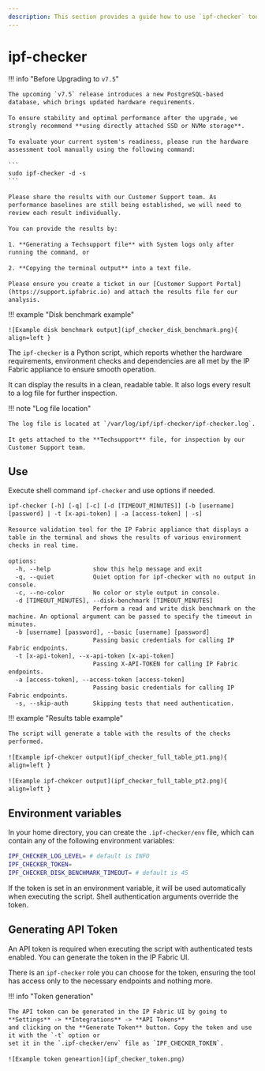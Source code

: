 ```yaml
---
description: This section provides a guide how to use `ipf-checker` tool to check IP Fabric system health.
---
```


# ipf-checker

!!! info "Before Upgrading to `v7.5`"

    The upcoming `v7.5` release introduces a new PostgreSQL-based database, which brings updated hardware requirements.

    To ensure stability and optimal performance after the upgrade, we strongly recommend **using directly attached SSD or NVMe storage**.

    To evaluate your current system's readiness, please run the hardware assessment tool manually using the following command:

    ```
    sudo ipf-checker -d -s
    ```

    Please share the results with our Customer Support team. As performance baselines are still being established, we will need to review each result individually.

    You can provide the results by:

    1. **Generating a Techsupport file** with System logs only after running the command, or

    2. **Copying the terminal output** into a text file.

    Please ensure you create a ticket in our [Customer Support Portal](https://support.ipfabric.io) and attach the results file for our analysis.

!!! example "Disk benchmark example"

    ![Example disk benchmark output](ipf_checker_disk_benchmark.png){ align=left }

The `ipf-checker` is a Python script, which reports whether the hardware requirements,
environment checks and dependencies are all met by the IP Fabric appliance to ensure smooth operation.

It can display the results in a clean, readable table. It also logs every result to a log file for further inspection.

!!! note "Log file location"

    The log file is located at `/var/log/ipf/ipf-checker/ipf-checker.log`.
    
    It gets attached to the **Techsupport** file, for inspection by our Customer Support team.

## Use

Execute shell command `ipf-checker` and use options if needed.

```shell
ipf-checker [-h] [-q] [-c] [-d [TIMEOUT_MINUTES]] [-b [username] [password] | -t [x-api-token] | -a [access-token] | -s]

Resource validation tool for the IP Fabric appliance that displays a table in the terminal and shows the results of various environment checks in real time.

options:
  -h, --help            show this help message and exit
  -q, --quiet           Quiet option for ipf-checker with no output in console.
  -c, --no-color        No color or style output in console.
  -d [TIMEOUT_MINUTES], --disk-benchmark [TIMEOUT_MINUTES]
                        Perform a read and write disk benchmark on the machine. An optional argument can be passed to specify the timeout in minutes.
  -b [username] [password], --basic [username] [password]
                        Passing basic credentials for calling IP Fabric endpoints.
  -t [x-api-token], --x-api-token [x-api-token]
                        Passing X-API-TOKEN for calling IP Fabric endpoints.
  -a [access-token], --access-token [access-token]
                        Passing basic credentials for calling IP Fabric endpoints.
  -s, --skip-auth       Skipping tests that need authentication.
```

!!! example "Results table example"

    The script will generate a table with the results of the checks performed.

    ![Example ipf-chekcer output](ipf_checker_full_table_pt1.png){ align=left }

    ![Example ipf-chekcer output](ipf_checker_full_table_pt2.png){ align=left }

## Environment variables

In your home directory, you can create the `.ipf-checker/env` file, which can
contain any of the following environment variables:

```bash
IPF_CHECKER_LOG_LEVEL= # default is INFO
IPF_CHECKER_TOKEN=
IPF_CHECKER_DISK_BENCHMARK_TIMEOUT= # default is 45
```

If the token is set in an environment variable, it will be used automatically when executing the script. Shell authentication arguments override the token.

## Generating API Token

An API token is required when executing the script with authenticated tests enabled. You can generate the token in the IP Fabric UI.

There is an `ipf-checker` role you can choose for the token, ensuring the tool has access only to the necessary endpoints and nothing more.

!!! info "Token generation"

    The API token can be generated in the IP Fabric UI by going to **Settings** -> **Integrations** -> **API Tokens** 
    and clicking on the **Generate Token** button. Copy the token and use it with the `-t` option or 
    set it in the `.ipf-checker/env` file as `IPF_CHECKER_TOKEN`.

    ![Example token geneartion](ipf_checker_token.png)
